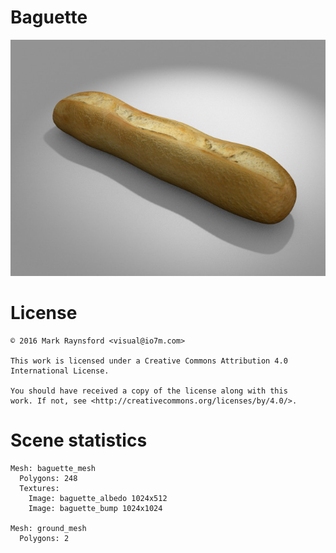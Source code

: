 Baguette
===

![Preview](preview.jpg)


License
===

```
© 2016 Mark Raynsford <visual@io7m.com>

This work is licensed under a Creative Commons Attribution 4.0
International License.

You should have received a copy of the license along with this
work. If not, see <http://creativecommons.org/licenses/by/4.0/>.

```

Scene statistics
===

```
Mesh: baguette_mesh
  Polygons: 248
  Textures:
    Image: baguette_albedo 1024x512
    Image: baguette_bump 1024x1024

Mesh: ground_mesh
  Polygons: 2

```

